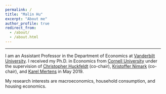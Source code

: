 ```yaml
---
permalink: /
title: "Malin Hu"
excerpt: "About me"
author_profile: true
redirect_from: 
  - /about/
  - /about.html
---
```

---
I am an Assistant Professor in the Department of Economics at [Vanderbilt University](https://as.vanderbilt.edu/econ).  I received my Ph.D. in Economics from [Cornell University](http://economics.cornell.edu) under the supervision of [Christopher Huckfeldt](https://christopher-huckfeldt.github.io) (co-chair), [Kristoffer Nimark](http://www.kris-nimark.net/) (co-chair), and [Karel Mertens](https://karelmertens.com/) in May 2019.

My research interests are macroeconomics, household consumption, and housing economics.